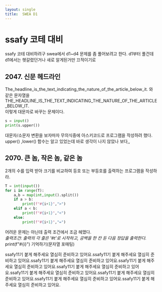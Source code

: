 ```yaml
---
layout: single
title:  SWEA D1
---
```


# ssafy 코테 대비

  ssafy 코테 대비하려구 swea에서 d1~d4 문제를 좀 풀어보려고 한다.
  d1부터 풀건데 d1에서는 헷갈렸던거나 새로 알게된거만 끄적이기로  


## 2047. 신문 헤드라인
The_headline_is_the_text_indicating_the_nature_of_the_article_below_it. 와 같은 문자열을  
THE_HEADLINE_IS_THE_TEXT_INDICATING_THE_NATURE_OF_THE_ARTICLE_BELOW_IT.  
이렇게 대문자로 바꾸는 문제이다.  

```python
s = input()
print(s.upper())
```
대문자/소문자 변환을 보자마자 무의식중에 아스키코드로 프로그램을 작성하려 했다.  
upper() ,lower() 함수는 알고 있었는데 바로 생각이 나지 않았나 보다,,  

## 2070. 큰 놈, 작은 놈, 같은 놈 
2개의 수를 입력 받아 크기를 비교하여 등호 또는 부등호를 출력하는 프로그램을 작성하라.

```python
T = int(input())
for i in range(T):
    a,b = map(int,input().split())
    if a > b:
        print(f"#{i+1}",">")
    elif a < b:
        print(f"#{i+1}","<")
    else:
        print(f"#{i+1}","=")
```
어려운 문제는 아닌데 출력 조건에서 조금 헤맸다.  
*출력조건: 출력의 각 줄은 '#t'로 시작하고, 공백을 한 칸 둔 다음 정답을 출력한다.*  
print(f"#{i}") 기억하기(문자열 포매팅)  


  ssafy11기 붙게 해주세요 열심히 준비하고 있어요.ssafy11기 붙게 해주세요 열심히 준비하고 있어요.ssafy11기 붙게 해주세요 열심히 준비하고 있어요.ssafy11기 붙게 해주세요 열심히 준비하고 있어요.ssafy11기 붙게 해주세요 열심히 준비하고 있어요.ssafy11기 붙게 해주세요 열심히 준비하고 있어요.ssafy11기 붙게 해주세요 열심히 준비하고 있어요.ssafy11기 붙게 해주세요 열심히 준비하고 있어요.ssafy11기 붙게 해주세요 열심히 준비하고 있어요.
